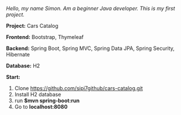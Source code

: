 *Hello, my name Simon. Am a beginner Java developer. This is my first project.*


**Project:** Cars Catalog

**Frontend:** Bootstrap, Thymeleaf

**Backend:** Spring Boot, Spring MVC, Spring Data JPA, Spring Security, Hibernate

**Database:** H2

**Start:**
1. Clone https://github.com/sipi7github/cars-catalog.git
2. Install H2 database
3. run **$mvn spring-boot:run**
4. Go to **localhost:8080**
